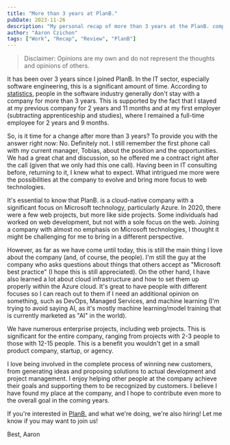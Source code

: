 ```yaml
---
title: "More than 3 years at PlanB."
pubDate: 2023-11-26
description: "My personal recap of more than 3 years at the PlanB. company."
author: "Aaron Czichon"
tags: ["Work", "Recap", "Review", "PlanB"]
---
```


> Disclaimer: Opinions are my own and do not represent the thoughts and opinions of others.

It has been over 3 years since I joined PlanB. In the IT sector, especially software engineering, this is a significant amount of time. According to [statistics](https://invene.com/blog/limiting-developer-turnover), people in the software industry generally don't stay with a company for more than 3 years. This is supported by the fact that I stayed at my previous company for 2 years and 11 months and at my first employer (subtracting apprenticeship and studies), where I remained a full-time employee for 2 years and 9 months.

So, is it time for a change after more than 3 years? To provide you with the answer right now: No. Definitely not. I still remember the first phone call with my current manager, Tobias, about the position and the opportunities. We had a great chat and discussion, so he offered me a contract right after the call (given that we only had this one call). Having been in IT consulting before, returning to it, I knew what to expect. What intrigued me more were the possibilities at the company to evolve and bring more focus to web technologies.

It's essential to know that PlanB. is a cloud-native company with a significant focus on Microsoft technology, particularly Azure. In 2020, there were a few web projects, but more like side projects. Some individuals had worked on web development, but not with a sole focus on the web. Joining a company with almost no emphasis on Microsoft technologies, I thought it might be challenging for me to bring in a different perspective.

However, as far as we have come until today, this is still the main thing I love about the company (and, of course, the people). I'm still the guy at the company who asks questions about things that others accept as "Microsoft best practice" (I hope this is still appreciated). On the other hand, I have also learned a lot about cloud infrastructure and how to set them up properly within the Azure cloud. It's great to have people with different focuses so I can reach out to them if I need an additional opinion on something, such as DevOps, Managed Services, and machine learning (I'm trying to avoid saying AI, as it's mostly machine learning/model training that is currently marketed as "AI" in the world).

We have numerous enterprise projects, including web projects. This is significant for the entire company, ranging from projects with 2-3 people to those with 12-15 people. This is a benefit you wouldn't get in a small product company, startup, or agency.

I love being involved in the complete process of winning new customers, from generating ideas and proposing solutions to actual development and project management. I enjoy helping other people at the company achieve their goals and supporting them to be recognized by customers. I believe I have found my place at the company, and I hope to contribute even more to the overall goal in the coming years.

If you're interested in [PlanB.](https://planb.net) and what we're doing, we're also hiring! Let me know if you may want to join us!

Best,
Aaron
